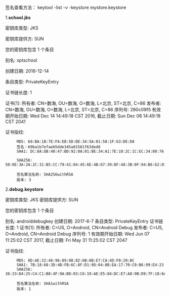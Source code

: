 签名查看方法：
keytool -list -v -keystore mystore.keystore

1.**school.jks**

密钥库类型: JKS

密钥库提供方: SUN

您的密钥库包含 1 个条目

别名: xptschool

创建日期: 2016-12-14

条目类型: PrivateKeyEntry

证书链长度: 1

证书[1]:
所有者: CN=数海, OU=数海, O=数海, L=北京, ST=北京, C=86
发布者: CN=数海, OU=数海, O=数海, L=北京, ST=北京, C=86
序列号: 280c09f5
有效期开始日期: Wed Dec 14 14:49:18 CST 2016, 截止日期: Sun Dec 08 14:49:18 CST
2041

证书指纹:

         MD5: 69:BA:1B:7E:FA:EB:5D:DE:34:5A:01:58:1F:63:DE:D8
         签名：69ba1b7efaeb5dde345a01581f63ded8
         SHA1: DC:8A:DB:40:47:BD:92:0A:01:BE:34:A1:7E:10:2C:1C:EC:34:80:76
         
         SHA256: 50:0E:3A:2A:2C:31:B5:CC:79:41:04:45:6E:4B:67:39:8F:48:3B:0F:94:B6:62:07:F8:77:66:87:23:55:7D:C5
         
         签名算法名称: SHA256withRSA
         版本: 3


2.**debug.keystore**

密钥库类型: JKS
密钥库提供方: SUN

您的密钥库包含 1 个条目

别名: androiddebugkey
创建日期: 2017-6-7
条目类型: PrivateKeyEntry
证书链长度: 1
证书[1]:
所有者: C=US, O=Android, CN=Android Debug
发布者: C=US, O=Android, CN=Android Debug
序列号: 1
有效期开始日期: Wed Jun 07 11:25:02 CST 2017, 截止日期: Fri May 31 11:25:02 CST
2047

证书指纹:

         MD5: 8D:AE:32:46:96:89:08:82:6B:6B:E7:CA:4D:F0:20:BC
         SHA1: 7B:18:68:3D:4B:FB:6C:8F:D1:9D:04:8B:EA:17:70:C0:B6:99:E4:23
         SHA256: 36:33:D4:25:C4:C1:B8:4F:9A:B8:03:C6:19:AE:E5:84:DC:E7:A8:9B:D9:7F:18:6A:F2:55:D5:2C:38:69:C4:92
         
         签名算法名称: SHA1withRSA
         版本: 1



